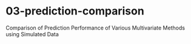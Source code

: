# 03-prediction-comparison
Comparison of Prediction Performance of Various Multivariate Methods using Simulated Data
